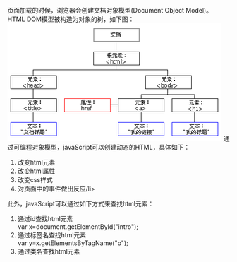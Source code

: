 页面加载的时候，浏览器会创建文档对象模型(Document Object Model)。
HTML DOM模型被构造为对象的树，如下图：
![](../pictures/ct_htmltree.gif)
通过可编程对象模型，javaScript可以创建动态的HTML，具体如下：
<ol>
<li>改变html元素</li>
<li>改变html属性</li>
<li>改变css样式</li>
<li>对页面中的事件做出反应/li>
</ol>

此外，javaScript可以通过如下方式来查找html元素：
<ol>
<li>通过id查找html元素</li>
var x=document.getElementById("intro");
<li>通过标签名查找html元素</li>
var y=x.getElementsByTagName("p");
<li>通过类名查找html元素</li>
</ol>